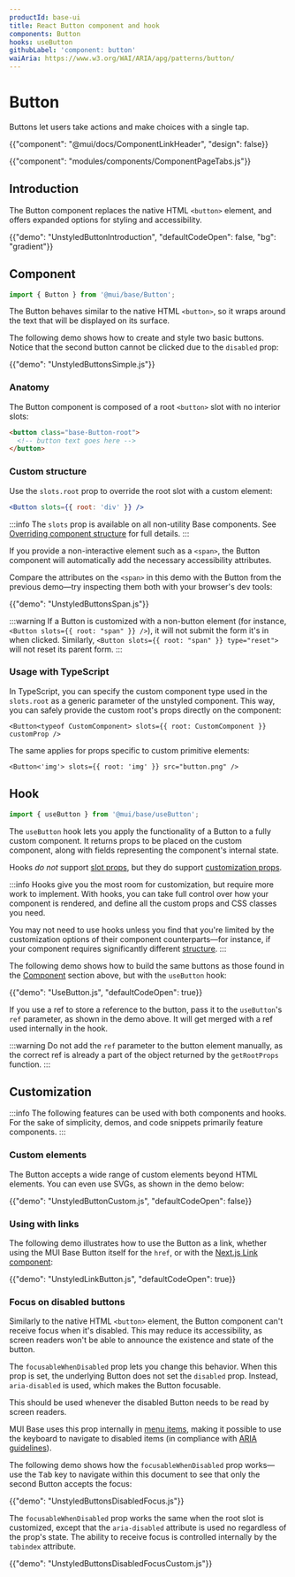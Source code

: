 ```yaml
---
productId: base-ui
title: React Button component and hook
components: Button
hooks: useButton
githubLabel: 'component: button'
waiAria: https://www.w3.org/WAI/ARIA/apg/patterns/button/
---
```


# Button

<p class="description">Buttons let users take actions and make choices with a single tap.</p>

{{"component": "@mui/docs/ComponentLinkHeader", "design": false}}

{{"component": "modules/components/ComponentPageTabs.js"}}

## Introduction

The Button component replaces the native HTML `<button>` element, and offers expanded options for styling and accessibility.

{{"demo": "UnstyledButtonIntroduction", "defaultCodeOpen": false, "bg": "gradient"}}

## Component

```jsx
import { Button } from '@mui/base/Button';
```

The Button behaves similar to the native HTML `<button>`, so it wraps around the text that will be displayed on its surface.

The following demo shows how to create and style two basic buttons.
Notice that the second button cannot be clicked due to the `disabled` prop:

{{"demo": "UnstyledButtonsSimple.js"}}

### Anatomy

The Button component is composed of a root `<button>` slot with no interior slots:

```html
<button class="base-Button-root">
  <!-- button text goes here -->
</button>
```

### Custom structure

Use the `slots.root` prop to override the root slot with a custom element:

```jsx
<Button slots={{ root: 'div' }} />
```

:::info
The `slots` prop is available on all non-utility Base components.
See [Overriding component structure](/base-ui/guides/overriding-component-structure/) for full details.
:::

If you provide a non-interactive element such as a `<span>`, the Button component will automatically add the necessary accessibility attributes.

Compare the attributes on the `<span>` in this demo with the Button from the previous demo—try inspecting them both with your browser's dev tools:

{{"demo": "UnstyledButtonsSpan.js"}}

:::warning
If a Button is customized with a non-button element (for instance, `<Button slots={{ root: "span" }} />`), it will not submit the form it's in when clicked.
Similarly, `<Button slots={{ root: "span" }} type="reset">` will not reset its parent form.
:::

### Usage with TypeScript

In TypeScript, you can specify the custom component type used in the `slots.root` as a generic parameter of the unstyled component. This way, you can safely provide the custom root's props directly on the component:

```tsx
<Button<typeof CustomComponent> slots={{ root: CustomComponent }} customProp />
```

The same applies for props specific to custom primitive elements:

```tsx
<Button<'img'> slots={{ root: 'img' }} src="button.png" />
```

## Hook

```js
import { useButton } from '@mui/base/useButton';
```

The `useButton` hook lets you apply the functionality of a Button to a fully custom component.
It returns props to be placed on the custom component, along with fields representing the component's internal state.

Hooks _do not_ support [slot props](#custom-structure), but they do support [customization props](#customization).

:::info
Hooks give you the most room for customization, but require more work to implement.
With hooks, you can take full control over how your component is rendered, and define all the custom props and CSS classes you need.

You may not need to use hooks unless you find that you're limited by the customization options of their component counterparts—for instance, if your component requires significantly different [structure](#anatomy).
:::

The following demo shows how to build the same buttons as those found in the [Component](#component) section above, but with the `useButton` hook:

{{"demo": "UseButton.js", "defaultCodeOpen": true}}

If you use a ref to store a reference to the button, pass it to the `useButton`'s `ref` parameter, as shown in the demo above.
It will get merged with a ref used internally in the hook.

:::warning
Do not add the `ref` parameter to the button element manually, as the correct ref is already a part of the object returned by the `getRootProps` function.
:::

## Customization

:::info
The following features can be used with both components and hooks.
For the sake of simplicity, demos, and code snippets primarily feature components.
:::

### Custom elements

The Button accepts a wide range of custom elements beyond HTML elements.
You can even use SVGs, as shown in the demo below:

{{"demo": "UnstyledButtonCustom.js", "defaultCodeOpen": false}}

### Using with links

The following demo illustrates how to use the Button as a link, whether using the MUI Base Button itself for the `href`, or with the [Next.js Link component](https://nextjs.org/docs/pages/api-reference/components/link):

{{"demo": "UnstyledLinkButton.js", "defaultCodeOpen": true}}

### Focus on disabled buttons

Similarly to the native HTML `<button>` element, the Button component can't receive focus when it's disabled.
This may reduce its accessibility, as screen readers won't be able to announce the existence and state of the button.

The `focusableWhenDisabled` prop lets you change this behavior.
When this prop is set, the underlying Button does not set the `disabled` prop.
Instead, `aria-disabled` is used, which makes the Button focusable.

This should be used whenever the disabled Button needs to be read by screen readers.

MUI Base uses this prop internally in [menu items](/base-ui/react-menu/), making it possible to use the keyboard to navigate to disabled items (in compliance with [ARIA guidelines](https://www.w3.org/WAI/ARIA/apg/practices/keyboard-interface/#focusabilityofdisabledcontrols)).

The following demo shows how the `focusableWhenDisabled` prop works—use the <kbd class="key">Tab</kbd> key to navigate within this document to see that only the second Button accepts the focus:

{{"demo": "UnstyledButtonsDisabledFocus.js"}}

The `focusableWhenDisabled` prop works the same when the root slot is customized, except that the `aria-disabled` attribute is used no regardless of the prop's state.
The ability to receive focus is controlled internally by the `tabindex` attribute.

{{"demo": "UnstyledButtonsDisabledFocusCustom.js"}}
